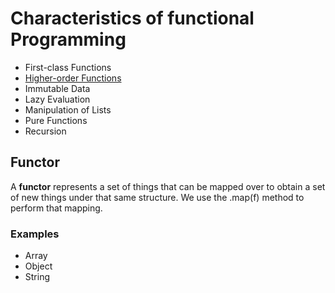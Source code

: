 # Characteristics of functional Programming

- First-class Functions
- [Higher-order Functions](Higher_Order_Functions/README.md)
- Immutable Data
- Lazy Evaluation
- Manipulation of Lists
- Pure Functions
- Recursion

## Functor

A **functor** represents a set of things that can be mapped over to obtain a set of new things under that same structure.
We use the .map(f) method to perform that mapping.

### Examples

- Array
- Object
- String
